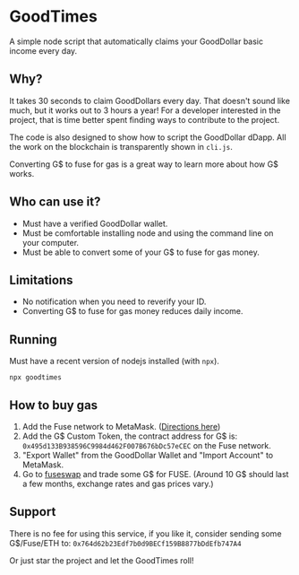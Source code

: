 # GoodTimes

A simple node script that automatically claims your GoodDollar basic income every day.

## Why?

It takes 30 seconds to claim GoodDollars every day. That doesn't sound like much, but it works out to 3 hours a year! For a developer interested in the project, that is time better spent finding ways to contribute to the project.

The code is also designed to show how to script the GoodDollar dDapp. All the work on the blockchain is transparently shown in `cli.js`.

Converting G$ to fuse for gas is a great way to learn more about how G$ works.

## Who can use it?

* Must have a verified GoodDollar wallet.
* Must be comfortable installing node and using the command line on your computer.
* Must be able to convert some of your G$ to fuse for gas money.

## Limitations

* No notification when you need to reverify your ID.
* Converting G$ to fuse for gas money reduces daily income.

## Running

Must have a recent version of nodejs installed (with `npx`).

```npx goodtimes```

## How to buy gas

1. Add the Fuse network to MetaMask. ([Directions here](https://docs.fuse.io/the-fuse-studio/getting-started/how-to-add-fuse-to-your-metamask))
2. Add the G$ Custom Token, the contract address for G$ is: `0x495d133B938596C9984d462F007B676bDc57eCEC` on the Fuse network.
3. "Export Wallet" from the GoodDollar Wallet and "Import Account" to MetaMask.
4. Go to [fuseswap](https://fuseswap.com) and trade some G$ for FUSE. (Around 10 G$ should last a few months, exchange rates and gas prices vary.)

## Support

There is no fee for using this service, if you like it, consider sending some G$/Fuse/ETH to:
`0x764d62b23Edf7b0d9BECf159B8877bDdEfb747A4`

Or just star the project and let the GoodTimes roll!
